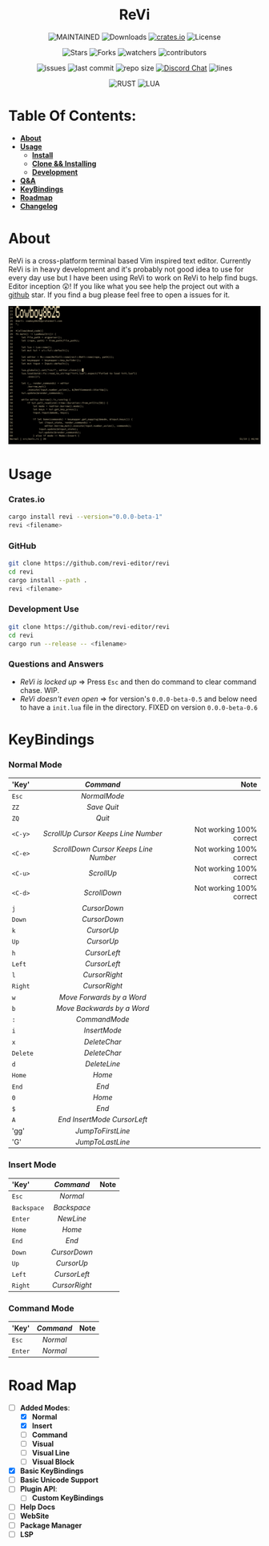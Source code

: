 <h1 align="center"> ReVi </h1>
<p align="center">
  <a><img alt="MAINTAINED" src="https://img.shields.io/badge/Maintained%3F-yes-green.svg"></a>
  <a><img alt="Downloads" src="https://img.shields.io/crates/d/revi"></a>
  <a href="https://crates.io/crates/revi"><img alt="crates.io" src="https://img.shields.io/crates/v/revi.svg"></a>
  <a><img alt="License" src="https://img.shields.io/badge/License-MIT-blue.svg"></a>
</p>
<p align="center">
  <a><img alt="Stars" src="https://img.shields.io/github/stars/revi-editor/revi?style=social"></a>
  <a><img alt="Forks" src="https://img.shields.io/github/forks/revi-editor/revi?style=social"></a>
  <a><img alt="watchers" src="https://img.shields.io/github/watchers/revi-editor/revi?style=social"></a>
  <a><img alt="contributors" src="https://img.shields.io/github/contributors/revi-editor/revi"></a>
</p>
<p align="center">
  <a><img alt="issues" src="https://img.shields.io/github/issues/revi-editor/revi"></a>
  <a><img alt="last commit" src="https://img.shields.io/github/last-commit/revi-editor/revi"></a>
  <a><img alt="repo size" src="https://img.shields.io/github/repo-size/revi-editor/revi"></a> <a href="https://discord.gg/KwnGX8P"><img alt="Discord Chat" src="https://img.shields.io/discord/509849754155614230"></a>
  <a><img alt="lines" src="https://img.shields.io/tokei/lines/github/revi-editor/revi"></a>
</p>
<p align="center">
  <a><img alt="RUST" src="https://img.shields.io/badge/Rust-000000?style=for-the-badge&logo=rust&logoColor=white"></a>
  <a><img alt="LUA" src="https://img.shields.io/badge/Lua-2C2D72?style=for-the-badge&logo=lua&logoColor=white"></a>
</p>

# Table Of Contents:

  - [**About**](#about)
  - [**Usage**](#usage)
    - [**Install**](#cratesio)
    - [**Clone && Installing**](#github)
    - [**Development**](#development-use)
  - [**Q&A**](#questions-and-answers)
  - [**KeyBindings**](#keybindings)
  - [**Roadmap**](#road-map)
  - [**Changelog**](./CHANGELOG.md)

# About

ReVi is a cross-platform terminal based Vim inspired text editor.
Currently ReVi is in heavy development and it's probably not good idea to use for every day use
but I have been using ReVi to work on ReVi to help find bugs. Editor inception 😲!
If you like what you see help the project out with a [github](https://github.com/revi-editor/revi) star.
If you find a bug please feel free to open a issues for it.

<p align="center">
  <a><img alt="Image" src="./snapshots/line_numbers.png"></a>
</p>


# Usage

### **Crates.io**
```sh
cargo install revi --version="0.0.0-beta-1"
revi <filename>
```
### **GitHub**
```sh
git clone https://github.com/revi-editor/revi
cd revi
cargo install --path .
revi <filename>
```

### **Development Use**
```sh
git clone https://github.com/revi-editor/revi
cd revi
cargo run --release -- <filename>
```

### **Questions and Answers**

- *ReVi is locked up* => Press `Esc` and then do command to clear command chase.  WIP.
- *ReVi doesn't even open* => for version's `0.0.0-beta-0.5` and below need to have a `init.lua` file in the directory.  FIXED on version `0.0.0-beta-0.6`

# KeyBindings

### **Normal Mode**

|'Key'|*Command*|Note
|:---|:---:|---:
`Esc`|*NormalMode*|
`ZZ`|*Save Quit*|
`ZQ`|*Quit*|
`<C-y>`|*ScrollUp Cursor Keeps Line Number*|Not working 100% correct
`<C-e>`|*ScrollDown Cursor Keeps Line Number*|Not working 100% correct
`<C-u>`|*ScrollUp*|Not working 100% correct
`<C-d>`|*ScrollDown*|Not working 100% correct
`j`|*CursorDown*|
`Down`|*CursorDown*|
`k`|*CursorUp*|
`Up`|*CursorUp*|
`h`|*CursorLeft*|
`Left`|*CursorLeft*|
`l`|*CursorRight*|
`Right`|*CursorRight*|
`w`|*Move Forwards by a Word*|
`b`|*Move Backwards by a Word*|
`:`|*CommandMode*|
`i`|*InsertMode*|
`x`|*DeleteChar*|
`Delete`|*DeleteChar*|
`d`|*DeleteLine*|
`Home`|*Home*|
`End`|*End*|
`0`|*Home*|
`$`|*End*|
`A`|*End InsertMode CursorLeft*|
'gg'|*JumpToFirstLine*
'G'|*JumpToLastLine*

### **Insert Mode**

|'Key'|*Command*|Note
|:---|:---:|---:
`Esc`|*Normal*|
`Backspace`|*Backspace*|
`Enter`|*NewLine*|
`Home`|*Home*|
`End`|*End*|
`Down`|*CursorDown*|
`Up`|*CursorUp*|
`Left`|*CursorLeft*|
`Right`|*CursorRight*|

### **Command Mode**

|'Key'|*Command*|Note
|:---|:---:|---:
`Esc`|*Normal*|
`Enter`|*Normal*|

# Road Map

- [ ] **Added Modes**:
  - [X] **Normal**
  - [X] **Insert**
  - [ ] **Command**
  - [ ] **Visual**
  - [ ] **Visual Line**
  - [ ] **Visual Block**
- [X] **Basic KeyBindings**
- [ ] **Basic Unicode Support**
- [ ] **Plugin API**:
  - [ ] **Custom KeyBindings**
- [ ] **Help Docs**
- [ ] **WebSite**
- [ ] **Package Manager**
- [ ] **LSP**
